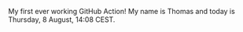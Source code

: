 My first ever working GitHub Action!
My name is Thomas and today is Thursday, 8 August, 14:08 CEST. 
